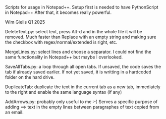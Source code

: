 Scripts for usage in Notepad++. Setup first is needed to have PythonScript in Notepad++
After that, it becomes really powerful.

Wim Gielis
Q1 2025


DeleteText.py: select text, press Alt-d and in the whole file it will be removed. Much faster than Replace with an empty string and making sure the checkbox with regex/normal/extended is right, etc.

MergeLines.py: select lines and choose a separator. I could not find the same functionality in Notepad++ but maybe I overlooked.

SaveAllTabs.py: a loop through all open tabs. If unsaved, the code saves the tab if already saved earlier. If not yet saved, it is writting in a hardcoded folder on the hard drive.

DuplicateTab: duplicate the text in the current tab as a new tab, immediately to the right and enable the same language syntax (if any)

AddArrows.py: probably only useful to me :-) Serves a specific purpose of adding ==> text in the empty lines between paragraphes of text copied from an email.
